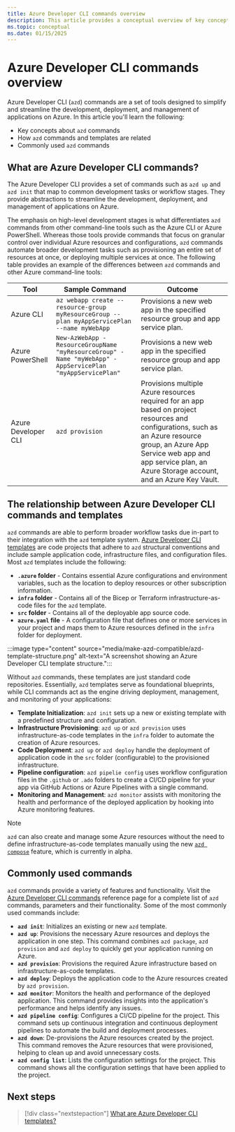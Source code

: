 ```yaml
---
title: Azure Developer CLI commands overview
description: This article provides a conceptual overview of key concepts for Azure Developer CLI commands
ms.topic: conceptual
ms.date: 01/15/2025
---
```


# Azure Developer CLI commands overview

Azure Developer CLI (`azd`) commands are a set of tools designed to simplify and streamline the development, deployment, and management of applications on Azure. In this article you'll learn the following:

- Key concepts about `azd` commands
- How `azd` commands and templates are related
- Commonly used `azd` commands

## What are Azure Developer CLI commands?

The Azure Developer CLI provides a set of commands such as `azd up` and `azd init` that map to common development tasks or workflow stages. They provide abstractions to streamline the development, deployment, and management of applications on Azure.

The emphasis on high-level development stages is what differentiates `azd` commands from other command-line tools such as the Azure CLI or Azure PowerShell. Whereas those tools provide commands that focus on granular control over individual Azure resources and configurations, `azd` commands automate broader development tasks such as provisioning an entire set of resources at once, or deploying multiple services at once. The following table provides an example of the differences between `azd` commands and other Azure command-line tools:

| Tool                | Sample Command                                                                 | Outcome                                                                                   |
|---------------------|------------------------------------------------------------------------------|-------------------------------------------------------------------------------------------|
| Azure CLI           | `az webapp create --resource-group myResourceGroup --plan myAppServicePlan --name myWebApp` | Provisions a new web app in the specified resource group and app service plan.            |
| Azure PowerShell    | `New-AzWebApp -ResourceGroupName "myResourceGroup" -Name "myWebApp" -AppServicePlan "myAppServicePlan"` | Provisions a new web app in the specified resource group and app service plan.            |
| Azure Developer CLI | `azd provision`                                                               | Provisions multiple Azure resources required for an app based on project resources and configurations, such as an Azure resource group, an Azure App Service web app and app service plan, an Azure Storage account, and an Azure Key Vault. |

## The relationship between Azure Developer CLI commands and templates

`azd` commands are able to perform broader workflow tasks due in-part to their integration with the `azd` template system. [Azure Developer CLI templates](/azure/developer/azure-developer-cli/azd-templates) are code projects that adhere to `azd` structural conventions and include sample application code, infrastructure files, and configuration files. Most `azd` templates include the following:

- **`.azure` folder** - Contains essential Azure configurations and environment variables, such as the location to deploy resources or other subscription information.
- **`infra` folder** - Contains all of the Bicep or Terraform infrastructure-as-code files for the `azd` template.
- **`src` folder** - Contains all of the deployable app source code.
- **`azure.yaml` file** - A configuration file that defines one or more services in your project and maps them to Azure resources defined in the `infra` folder for deployment.

:::image type="content" source="media/make-azd-compatible/azd-template-structure.png" alt-text="A screenshot showing an Azure Developer CLI template structure.":::

Without `azd` commands, these templates are just standard code repositories. Essentially, `azd` templates serve as foundational blueprints, while CLI commands act as the engine driving deployment, management, and monitoring of your applications:

- **Template Initialization**: `azd init` sets up a new or existing template with a predefined structure and configuration.
- **Infrastructure Provisioning**: `azd up` or `azd provision` uses infrastructure-as-code templates in the `infra` folder to automate the creation of Azure resources.
- **Code Deployment**: `azd up` or `azd deploy` handle the deployment of application code in the `src` folder (configurable) to the provisioned infrastructure.
- **Pipeline configuration**: `azd pipelie config` uses workflow configuration files in the `.github` or `.ado` folders to create a CI/CD pipeline for your app via GitHub Actions or Azure Pipelines with a single command.
- **Monitoring and Management**: `azd monitor` assists with monitoring the health and performance of the deployed application by hooking into Azure monitoring features.

> [!NOTE]
> `azd` can also create and manage some Azure resources without the need to define infrastructure-as-code templates manually using the new [`azd compose`](/azure/developer/azure-developer-cli/azd-compose) feature, which is currently in alpha.

## Commonly used commands

`azd` commands provide a variety of features and functionality. Visit the [Azure Developer CLI commands](/azure/developer/azure-developer-cli/reference) reference page for a complete list of `azd` commands, parameters and their functionality. Some of the most commonly used commands include:

- **`azd init`**: Initializes an existing or new `azd` template.
- **`azd up`**: Provisions the necessary Azure resources and deploys the application in one step. This command combines `azd package`, `azd provision` and `azd deploy` to quickly get your application running on Azure.
- **`azd provision`**: Provisions the required Azure infrastructure based on infrastructure-as-code templates. 
- **`azd deploy`**: Deploys the application code to the Azure resources created by `azd provision`.
- **`azd monitor`**: Monitors the health and performance of the deployed application. This command provides insights into the application's performance and helps identify any issues.
- **`azd pipeline config`**: Configures a CI/CD pipeline for the project. This command sets up continuous integration and continuous deployment pipelines to automate the build and deployment processes.
- **`azd down`**: De-provisions the Azure resources created by the project. This command removes the Azure resources that were provisioned, helping to clean up and avoid unnecessary costs.
- **`azd config list`**: Lists the configuration settings for the project. This command shows all the configuration settings that have been applied to the project.

## Next steps

> [!div class="nextstepaction"]
> [What are Azure Developer CLI templates?](./azd-templates.md)
